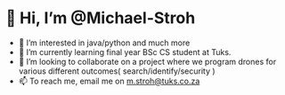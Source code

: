 # 👋 Hi, I’m @Michael-Stroh
- 👀 I’m interested in java/python and much more
- 🌱 I’m currently learning final year BSc CS student at Tuks.
- 💞️ I’m looking to collaborate on a project where we program drones for various different outcomes( search/identify/security )
- 📫 To reach me, email me on m.stroh@tuks.co.za

<!---
Michael-Stroh/Michael-Stroh is a ✨ special ✨ repository because its `README.md` (this file) appears on your GitHub profile.
You can click the Preview link to take a look at your changes.
--->

